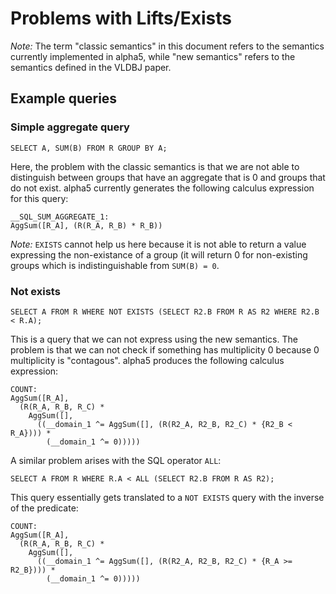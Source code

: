 # Problems with Lifts/Exists

*Note:* The term "classic semantics" in this document refers to the semantics currently implemented in alpha5, while "new semantics" refers to the semantics defined in the VLDBJ paper.

## Example queries

### Simple aggregate query

```
SELECT A, SUM(B) FROM R GROUP BY A;
```

Here, the problem with the classic semantics is that we are not able to distinguish between groups that have an aggregate that is 0 and groups that do not exist.
alpha5 currently generates the following calculus expression for this query:

```
__SQL_SUM_AGGREGATE_1:
AggSum([R_A], (R(R_A, R_B) * R_B))
```

*Note:* `EXISTS` cannot help us here because it is not able to return a value expressing the non-existance of a group (it will return 0 for non-existing groups which is indistinguishable from `SUM(B) = 0`.

### Not exists

```
SELECT A FROM R WHERE NOT EXISTS (SELECT R2.B FROM R AS R2 WHERE R2.B < R.A);
```

This is a query that we can not express using the new semantics.
The problem is that we can not check if something has multiplicity 0 because 0 multiplicity is "contagous".
alpha5 produces the following calculus expression:

```
COUNT:
AggSum([R_A],
  (R(R_A, R_B, R_C) *
    AggSum([],
      ((__domain_1 ^= AggSum([], (R(R2_A, R2_B, R2_C) * {R2_B < R_A}))) *
        (__domain_1 ^= 0)))))
```

A similar problem arises with the SQL operator `ALL`:

```
SELECT A FROM R WHERE R.A < ALL (SELECT R2.B FROM R AS R2);
```

This query essentially gets translated to a `NOT EXISTS` query with the inverse of the predicate:

```
COUNT:
AggSum([R_A],
  (R(R_A, R_B, R_C) *
    AggSum([],
      ((__domain_1 ^= AggSum([], (R(R2_A, R2_B, R2_C) * {R_A >= R2_B}))) *
        (__domain_1 ^= 0)))))
```
